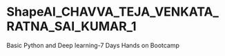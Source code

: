 # ShapeAI_CHAVVA_TEJA_VENKATA_RATNA_SAI_KUMAR_1
Basic Python and Deep learning-7 Days Hands on Bootcamp
